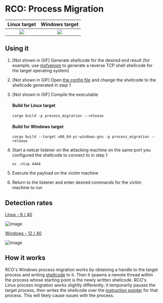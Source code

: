# RCO: Process Migration

Linux target               |  Windows target
:-------------------------:|:-------------------------:
![](https://user-images.githubusercontent.com/14863147/151044951-5ee5b376-9f62-4e2e-a773-8c3b7a7d580e.gif)  |  ![](https://user-images.githubusercontent.com/14863147/151059013-b053e9de-d75c-4470-97a7-a109c7f2ef55.gif)


## Using it

1. [Not shown in GIF] Generate shellcode for the desired end result (for example, use [msfvenom](https://book.hacktricks.xyz/shells/shells/msfvenom) to generate a reverse TCP
shell shellcode for the target operating system)
2. [Not shown in GIF] Open [the config file](https://github.com/kmanc/remote_code_oxidation/blob/master/rco_config/src/lib.rs) 
and change the shellcode to the shellcode generated in step 1
3. [Not shown in GIF] Compile the executable

    #### Build for Linux target
    ```commandline
    cargo build -p process_migration --release
    ```

    #### Build for Windows target
    ```commandline
    cargo build --target x86_64-pc-windows-gnu -p process_migration --release
    ```
4. Start a netcat listener on the attacking machine on the same port you configured the shellcode to connect to in step 1
    ```commandline
    nc -nlvp 4444
    ```   
5. Execute the payload on the victim machine
6. Return to the listener and enter desired commands for the victim machine to run


## Detection rates

[Linux - 6 / 40](https://kleenscan.com/scan_result/81ac12b76a4be897145f1772b8c57d6c5330ee9bd574f480a825232bd846d113)

![image](https://user-images.githubusercontent.com/14863147/151022870-a65ecbcc-7579-42c3-be6c-6c117c64bbd3.png)

[Windows - 12 / 40](https://kleenscan.com/scan_result/402c207f8a1e53a0f9b9ed533c53b96077956bc91367520ac28289b2fc6cc511)

![image](https://user-images.githubusercontent.com/14863147/151023019-735113d1-df25-41d7-8edc-b031320c7cea.png)


## How it works

RCO's Windows process migration works by obtaining a handle to the target process and writing [shellcode](https://en.wikipedia.org/wiki/Shellcode) to it. Then it
spawns a remote thread within the process whose starting point is the newly written shellcode. RCO's Linux process migration works slightly differently; it temporarily pauses the target process, then writes the shellcode over the [instruction pointer](https://datacadamia.com/computer/instruction/instruction_pointer) for that process. This will likely cause issues with the process.
